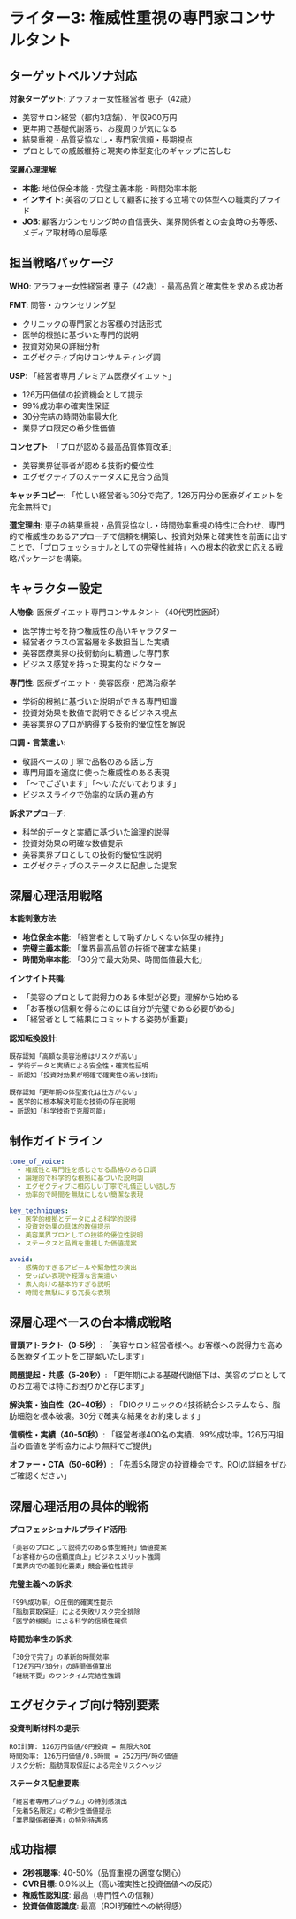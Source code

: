 # ライター3: 権威性重視の専門家コンサルタント

## ターゲットペルソナ対応

**対象ターゲット**: アラフォー女性経営者 恵子（42歳）
- 美容サロン経営（都内3店舗）、年収900万円
- 更年期で基礎代謝落ち、お腹周りが気になる
- 結果重視・品質妥協なし・専門家信頼・長期視点
- プロとしての威厳維持と現実の体型変化のギャップに苦しむ

**深層心理理解**: 
- **本能**: 地位保全本能・完璧主義本能・時間効率本能
- **インサイト**: 美容のプロとして顧客に接する立場での体型への職業的プライド
- **JOB**: 顧客カウンセリング時の自信喪失、業界関係者との会食時の劣等感、メディア取材時の屈辱感

## 担当戦略パッケージ

**WHO**: アラフォー女性経営者 恵子（42歳）- 最高品質と確実性を求める成功者

**FMT**: 問答・カウンセリング型
- クリニックの専門家とお客様の対話形式
- 医学的根拠に基づいた専門的説明
- 投資対効果の詳細分析
- エグゼクティブ向けコンサルティング調

**USP**: 「経営者専用プレミアム医療ダイエット」
- 126万円価値の投資機会として提示
- 99%成功率の確実性保証
- 30分完結の時間効率最大化
- 業界プロ限定の希少性価値

**コンセプト**: 「プロが認める最高品質体質改革」
- 美容業界従事者が認める技術的優位性
- エグゼクティブのステータスに見合う品質

**キャッチコピー**: 「忙しい経営者も30分で完了。126万円分の医療ダイエットを完全無料で」

**選定理由**: 恵子の結果重視・品質妥協なし・時間効率重視の特性に合わせ、専門的で権威性のあるアプローチで信頼を構築し、投資対効果と確実性を前面に出すことで、「プロフェッショナルとしての完璧性維持」への根本的欲求に応える戦略パッケージを構築。

## キャラクター設定

**人物像**: 医療ダイエット専門コンサルタント（40代男性医師）
- 医学博士号を持つ権威性の高いキャラクター
- 経営者クラスの富裕層を多数担当した実績
- 美容医療業界の技術動向に精通した専門家
- ビジネス感覚を持った現実的なドクター

**専門性**: 医療ダイエット・美容医療・肥満治療学
- 学術的根拠に基づいた説明ができる専門知識
- 投資対効果を数値で説明できるビジネス視点
- 美容業界のプロが納得する技術的優位性を解説

**口調・言葉遣い**: 
- 敬語ベースの丁寧で品格のある話し方
- 専門用語を適度に使った権威性のある表現
- 「〜でございます」「〜いただいております」
- ビジネスライクで効率的な話の進め方

**訴求アプローチ**: 
- 科学的データと実績に基づいた論理的説得
- 投資対効果の明確な数値提示
- 美容業界プロとしての技術的優位性説明
- エグゼクティブのステータスに配慮した提案

## 深層心理活用戦略

**本能刺激方法**: 
- **地位保全本能**: 「経営者として恥ずかしくない体型の維持」
- **完璧主義本能**: 「業界最高品質の技術で確実な結果」
- **時間効率本能**: 「30分で最大効果、時間価値最大化」

**インサイト共鳴**: 
- 「美容のプロとして説得力のある体型が必要」理解から始める
- 「お客様の信頼を得るためには自分が完璧である必要がある」
- 「経営者として結果にコミットする姿勢が重要」

**認知転換設計**: 
```
既存認知「高額な美容治療はリスクが高い」
→ 学術データと実績による安全性・確実性証明
→ 新認知「投資対効果が明確で確実性の高い技術」

既存認知「更年期の体型変化は仕方がない」
→ 医学的に根本解決可能な技術の存在説明
→ 新認知「科学技術で克服可能」
```

## 制作ガイドライン

```yaml
tone_of_voice:
  - 権威性と専門性を感じさせる品格のある口調
  - 論理的で科学的な根拠に基づいた説明調
  - エグゼクティブに相応しい丁寧で礼儀正しい話し方
  - 効率的で時間を無駄にしない簡潔な表現

key_techniques:
  - 医学的根拠とデータによる科学的説得
  - 投資対効果の具体的数値提示
  - 美容業界プロとしての技術的優位性説明
  - ステータスと品質を重視した価値提案

avoid:
  - 感情的すぎるアピールや緊急性の演出
  - 安っぽい表現や軽薄な言葉遣い
  - 素人向けの基本的すぎる説明
  - 時間を無駄にする冗長な表現
```

## 深層心理ベースの台本構成戦略

**冒頭アトラクト（0-5秒）**: 
「美容サロン経営者様へ。お客様への説得力を高める医療ダイエットをご提案いたします」

**問題提起・共感（5-20秒）**: 
「更年期による基礎代謝低下は、美容のプロとしてのお立場では特にお困りかと存じます」

**解決策・独自性（20-40秒）**: 
「DIOクリニックの4技術統合システムなら、脂肪細胞を根本破壊。30分で確実な結果をお約束します」

**信頼性・実績（40-50秒）**: 
「経営者様400名の実績、99%成功率。126万円相当の価値を学術協力により無料でご提供」

**オファー・CTA（50-60秒）**: 
「先着5名限定の投資機会です。ROIの詳細をぜひご確認ください」

## 深層心理活用の具体的戦術

**プロフェッショナルプライド活用**:
```
「美容のプロとして説得力のある体型維持」価値提案
「お客様からの信頼度向上」ビジネスメリット強調
「業界内での差別化要素」競合優位性提示
```

**完璧主義への訴求**:
```
「99%成功率」の圧倒的確実性提示
「脂肪買取保証」による失敗リスク完全排除
「医学的根拠」による科学的信頼性確保
```

**時間効率性の訴求**:
```
「30分で完了」の革新的時間効率
「126万円/30分」の時間価値算出
「継続不要」のワンタイム完結性強調
```

## エグゼクティブ向け特別要素

**投資判断材料の提示**:
```
ROI計算: 126万円価値/0円投資 = 無限大ROI
時間効率: 126万円価値/0.5時間 = 252万円/時の価値
リスク分析: 脂肪買取保証による完全リスクヘッジ
```

**ステータス配慮要素**:
```
「経営者専用プログラム」の特別感演出
「先着5名限定」の希少性価値提示
「業界関係者優遇」の特別待遇感
```

## 成功指標

- **2秒視聴率**: 40-50%（品質重視の適度な関心）
- **CVR目標**: 0.9%以上（高い確実性と投資価値への反応）
- **権威性認知度**: 最高（専門性への信頼）
- **投資価値認識度**: 最高（ROI明確性への納得感）